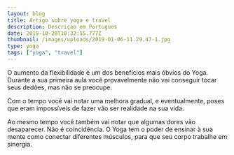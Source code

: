 ```yaml
---
layout: blog
title: Artigo sobre yoga e travel
description: Descriçao em Portugues
date: 2019-10-28T10:32:55.777Z
thumbnail: /images/uploads/2019-01-06-11.29.47-1.jpg
type: yoga
tags: ["yoga", "travel"]
---
```

O aumento da  flexibilidade é um dos benefícios mais óbvios do Yoga. Durante a sua primeira aula você provavelmente não vai conseguir tocar seus dedões, mas não se preocupe.



Com o tempo você vai notar uma melhora gradual, e eventualmente, poses que eram impossíveis de fazer vão ser realidade na sua vida.



Ao mesmo tempo você também vai notar que algumas dores vão desaparecer. Não é coincidência. O Yoga tem o poder de ensinar à sua mente como conectar diferentes músculos, para que seu corpo trabalhe em sinergia.
